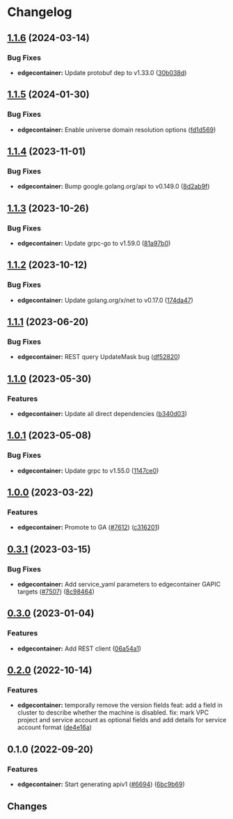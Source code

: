 # Changelog


## [1.1.6](https://github.com/googleapis/google-cloud-go/compare/edgecontainer/v1.1.5...edgecontainer/v1.1.6) (2024-03-14)


### Bug Fixes

* **edgecontainer:** Update protobuf dep to v1.33.0 ([30b038d](https://github.com/googleapis/google-cloud-go/commit/30b038d8cac0b8cd5dd4761c87f3f298760dd33a))

## [1.1.5](https://github.com/googleapis/google-cloud-go/compare/edgecontainer/v1.1.4...edgecontainer/v1.1.5) (2024-01-30)


### Bug Fixes

* **edgecontainer:** Enable universe domain resolution options ([fd1d569](https://github.com/googleapis/google-cloud-go/commit/fd1d56930fa8a747be35a224611f4797b8aeb698))

## [1.1.4](https://github.com/googleapis/google-cloud-go/compare/edgecontainer/v1.1.3...edgecontainer/v1.1.4) (2023-11-01)


### Bug Fixes

* **edgecontainer:** Bump google.golang.org/api to v0.149.0 ([8d2ab9f](https://github.com/googleapis/google-cloud-go/commit/8d2ab9f320a86c1c0fab90513fc05861561d0880))

## [1.1.3](https://github.com/googleapis/google-cloud-go/compare/edgecontainer/v1.1.2...edgecontainer/v1.1.3) (2023-10-26)


### Bug Fixes

* **edgecontainer:** Update grpc-go to v1.59.0 ([81a97b0](https://github.com/googleapis/google-cloud-go/commit/81a97b06cb28b25432e4ece595c55a9857e960b7))

## [1.1.2](https://github.com/googleapis/google-cloud-go/compare/edgecontainer/v1.1.1...edgecontainer/v1.1.2) (2023-10-12)


### Bug Fixes

* **edgecontainer:** Update golang.org/x/net to v0.17.0 ([174da47](https://github.com/googleapis/google-cloud-go/commit/174da47254fefb12921bbfc65b7829a453af6f5d))

## [1.1.1](https://github.com/googleapis/google-cloud-go/compare/edgecontainer/v1.1.0...edgecontainer/v1.1.1) (2023-06-20)


### Bug Fixes

* **edgecontainer:** REST query UpdateMask bug ([df52820](https://github.com/googleapis/google-cloud-go/commit/df52820b0e7721954809a8aa8700b93c5662dc9b))

## [1.1.0](https://github.com/googleapis/google-cloud-go/compare/edgecontainer/v1.0.1...edgecontainer/v1.1.0) (2023-05-30)


### Features

* **edgecontainer:** Update all direct dependencies ([b340d03](https://github.com/googleapis/google-cloud-go/commit/b340d030f2b52a4ce48846ce63984b28583abde6))

## [1.0.1](https://github.com/googleapis/google-cloud-go/compare/edgecontainer/v1.0.0...edgecontainer/v1.0.1) (2023-05-08)


### Bug Fixes

* **edgecontainer:** Update grpc to v1.55.0 ([1147ce0](https://github.com/googleapis/google-cloud-go/commit/1147ce02a990276ca4f8ab7a1ab65c14da4450ef))

## [1.0.0](https://github.com/googleapis/google-cloud-go/compare/edgecontainer/v0.3.1...edgecontainer/v1.0.0) (2023-03-22)


### Features

* **edgecontainer:** Promote to GA ([#7612](https://github.com/googleapis/google-cloud-go/issues/7612)) ([c316201](https://github.com/googleapis/google-cloud-go/commit/c316201b9e049641c7510a886570f0cf1688bdf9))

## [0.3.1](https://github.com/googleapis/google-cloud-go/compare/edgecontainer/v0.3.0...edgecontainer/v0.3.1) (2023-03-15)


### Bug Fixes

* **edgecontainer:** Add service_yaml parameters to edgecontainer GAPIC targets ([#7507](https://github.com/googleapis/google-cloud-go/issues/7507)) ([8c98464](https://github.com/googleapis/google-cloud-go/commit/8c9846414f57620db198bad863cca38529d39e9e))

## [0.3.0](https://github.com/googleapis/google-cloud-go/compare/edgecontainer/v0.2.0...edgecontainer/v0.3.0) (2023-01-04)


### Features

* **edgecontainer:** Add REST client ([06a54a1](https://github.com/googleapis/google-cloud-go/commit/06a54a16a5866cce966547c51e203b9e09a25bc0))

## [0.2.0](https://github.com/googleapis/google-cloud-go/compare/edgecontainer/v0.1.0...edgecontainer/v0.2.0) (2022-10-14)


### Features

* **edgecontainer:** temporally remove the version fields feat: add a field in cluster to describe whether the machine is disabled. fix: mark VPC project and service account as optional fields and add details for service account format ([de4e16a](https://github.com/googleapis/google-cloud-go/commit/de4e16a498354ea7271f5b396f7cb2bb430052aa))

## 0.1.0 (2022-09-20)


### Features

* **edgecontainer:** Start generating apiv1 ([#6694](https://github.com/googleapis/google-cloud-go/issues/6694)) ([6bc9b69](https://github.com/googleapis/google-cloud-go/commit/6bc9b69ca4dd910a9801f07bbc2b8abfdabe8628))

## Changes
